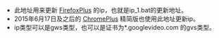 * 此地址用来更新 [FirefoxPlus](https://github.com/comeforu2012/truth/wiki/FirefoxPlus) 的ip，也就是ip_1.bat的更新地址。
* 2015年6月17日及之后的 [ChromePlus](https://github.com/comeforu2012/truth/wiki/ChromePlus) 精简版也使用此地址更新ip。
* ip类型可以是gws类型，也可以是证书为*.googlevideo.com 的gvs类型。

